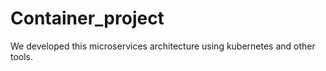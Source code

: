 # Container_project
We developed this microservices architecture using kubernetes and other tools. 
